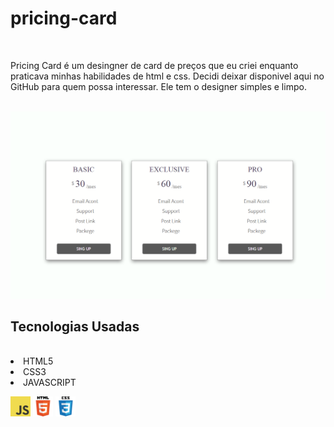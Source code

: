 # pricing-card
</br>

Pricing Card é um desingner de card de preços que eu criei enquanto praticava minhas habilidades de html e css.
Decidi deixar disponivel aqui no GitHub para quem possa interessar. Ele tem o designer simples e limpo.
</br></br>
 
![alt text](/img/screenshot.png)

## Tecnologias Usadas
</br>
<li> HTML5
<li> CSS3
<li> JAVASCRIPT
 </br>
 
<code><img height="32" src="https://raw.githubusercontent.com/github/explore/80688e429a7d4ef2fca1e82350fe8e3517d3494d/topics/javascript/javascript.png" alt="Javascript"/></code>
<code><img height="32" src="https://raw.githubusercontent.com/github/explore/80688e429a7d4ef2fca1e82350fe8e3517d3494d/topics/html/html.png" alt="HTML5"/></code>
<code><img height="32" src="https://raw.githubusercontent.com/github/explore/80688e429a7d4ef2fca1e82350fe8e3517d3494d/topics/css/css.png" alt="CSS"/></code>
